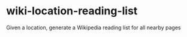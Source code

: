 # wiki-location-reading-list
Given a location, generate a Wikipedia reading list for all nearby pages
